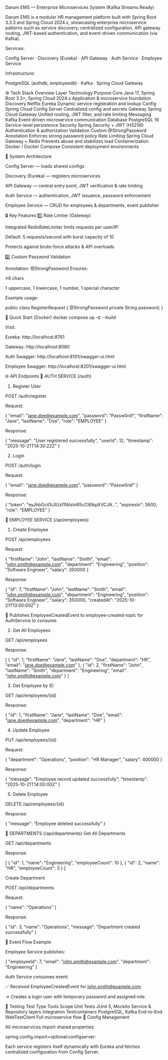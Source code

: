 Darum EMS — Enterprise Microservices System (Kafka Streams Ready)

Darum EMS is a modular HR management platform built with Spring Boot 3.3.3 and Spring Cloud 2024.x, showcasing enterprise microservice patterns such as service discovery, centralized configuration, API gateway routing, JWT-based authentication, and event-driven communication (via Kafka).

Services:

Config Server · Discovery (Eureka) · API Gateway · Auth Service · Employee Service

Infrastructure:

PostgreSQL (authdb, employeedb) · Kafka · Spring Cloud Gateway

⚙️ Tech Stack Overview
Layer	Technology	Purpose
Core	Java 17, Spring Boot 3.3+, Spring Cloud 2024.x	Application & microservice foundation
Discovery	Netflix Eureka	Dynamic service registration and lookup
Config	Spring Cloud Config Server	Centralized config and secrets
Gateway	Spring Cloud Gateway	Unified routing, JWT filter, and rate limiting
Messaging	Kafka	Event-driven microservice communication
Database	PostgreSQL 16	Service-level persistence
Security	Spring Security + JWT (HS256)	Authentication & authorization
Validation	Custom @StrongPassword Annotation	Enforces strong password policy
Rate Limiting	Spring Cloud Gateway + Redis	Prevents abuse and stabilizes load
Containerization	Docker / Docker Compose	Consistent deployment environments

 🧩 System Architecture

Config Server — loads shared configs

Discovery (Eureka) — registers microservices

API Gateway — central entry point, JWT verification & rate limiting

Auth Service — authentication, JWT issuance, password enforcement

Employee Service — CRUD for employees & departments, event publisher

🔒 Key Features
1️⃣ Rate Limiter (Gateway)

Integrated RedisRateLimiter limits requests per user/IP:

Default: 5 requests/second with burst capacity of 10

Protects against brute-force attacks & API overloads

2️⃣ Custom Password Validation

Annotation: @StrongPassword
Ensures:

≥8 chars

1 uppercase, 1 lowercase, 1 number, 1 special character

Example usage:

public class RegisterRequest {
    @StrongPassword
    private String password;
}

🚀 Quick Start (Docker)
docker compose up -d --build


Visit:

Eureka: http://localhost:8761

Gateway: http://localhost:8080

Auth Swagger: http://localhost:8101/swagger-ui.html

Employee Swagger: http://localhost:8201/swagger-ui.html

🌐 API Endpoints
🔐 AUTH SERVICE (/auth)
1. Register User

POST /auth/register

Request:

{
  "email": "jane.doe@example.com",
  "password": "Passw0rd!",
  "firstName": "Jane",
  "lastName": "Doe",
  "role": "EMPLOYEE"
}


Response:

{
  "message": "User registered successfully",
  "userId": 12,
  "timestamp": "2025-10-21T14:30:22Z"
}

2. Login

POST /auth/login

Request:

{
  "email": "jane.doe@example.com",
  "password": "Passw0rd!"
}


Response:

{
  "token": "eyJhbGciOiJIUzI1NiIsInR5cCI6IkpXVCJ9...",
  "expiresIn": 3600,
  "role": "EMPLOYEE"
}

👔 EMPLOYEE SERVICE (/api/employees)
1. Create Employee

POST /api/employees

Request:

{
  "firstName": "John",
  "lastName": "Smith",
  "email": "john.smith@example.com",
  "department": "Engineering",
  "position": "Software Engineer",
  "salary": 350000
}


Response:

{
  "id": 7,
  "firstName": "John",
  "lastName": "Smith",
  "email": "john.smith@example.com",
  "department": "Engineering",
  "position": "Software Engineer",
  "salary": 350000,
  "createdAt": "2025-10-21T13:00:00Z"
}


📨 Publishes EmployeeCreatedEvent to employee-created-topic for AuthService to consume.

2. Get All Employees

GET /api/employees

Response:

[
  {
    "id": 1,
    "firstName": "Jane",
    "lastName": "Doe",
    "department": "HR",
    "email": "jane.doe@example.com"
  },
  {
    "id": 2,
    "firstName": "John",
    "lastName": "Smith",
    "department": "Engineering",
    "email": "john.smith@example.com"
  }
]

3. Get Employee by ID

GET /api/employees/{id}

Response:

{
  "id": 1,
  "firstName": "Jane",
  "lastName": "Doe",
  "email": "jane.doe@example.com",
  "department": "HR"
}

4. Update Employee

PUT /api/employees/{id}

Request:

{
  "department": "Operations",
  "position": "HR Manager",
  "salary": 400000
}


Response:

{
  "message": "Employee record updated successfully",
  "timestamp": "2025-10-21T14:00:00Z"
}

5. Delete Employee

DELETE /api/employees/{id}

Response:

{
  "message": "Employee deleted successfully"
}

🏢 DEPARTMENTS (/api/departments)
Get All Departments

GET /api/departments

Response:

[
  { "id": 1, "name": "Engineering", "employeeCount": 10 },
  { "id": 2, "name": "HR", "employeeCount": 3 }
]

Create Department

POST /api/departments

Request:

{ "name": "Operations" }


Response:

{
  "id": 3,
  "name": "Operations",
  "message": "Department created successfully"
}

📡 Event Flow Example

Employee Service publishes:

{
  "employeeId": 7,
  "email": "john.smith@example.com",
  "department": "Engineering"
}


Auth Service consumes event:

✅ Received EmployeeCreatedEvent for john.smith@example.com


→ Creates a login user with temporary password and assigned role.

🧪 Testing
Test Type	Tools	Scope
Unit Tests	JUnit 5, Mockito	Service & Repository layers
Integration	Testcontainers	PostgreSQL, Kafka
End-to-End	WebTestClient	Full microservice flow
🔧 Config Management

All microservices import shared properties:

spring.config.import=optional:configserver:


Each service registers itself dynamically with Eureka and fetches centralized configuration from Config Server.
